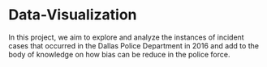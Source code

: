 # Data-Visualization
In this project, we aim to explore and analyze the instances of incident cases that occurred in the Dallas Police Department in 2016 and add to the body of knowledge on how bias can be reduce in the police force.
